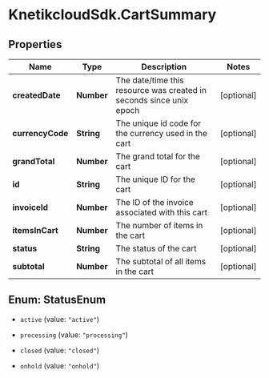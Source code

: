 # KnetikcloudSdk.CartSummary

## Properties
Name | Type | Description | Notes
------------ | ------------- | ------------- | -------------
**createdDate** | **Number** | The date/time this resource was created in seconds since unix epoch | [optional] 
**currencyCode** | **String** | The unique id code for the currency used in the cart | [optional] 
**grandTotal** | **Number** | The grand total for the cart | [optional] 
**id** | **String** | The unique ID for the cart | [optional] 
**invoiceId** | **Number** | The ID of the invoice associated with this cart | [optional] 
**itemsInCart** | **Number** | The number of items in the cart | [optional] 
**status** | **String** | The status of the cart | [optional] 
**subtotal** | **Number** | The subtotal of all items in the cart | [optional] 


<a name="StatusEnum"></a>
## Enum: StatusEnum


* `active` (value: `"active"`)

* `processing` (value: `"processing"`)

* `closed` (value: `"closed"`)

* `onhold` (value: `"onhold"`)




